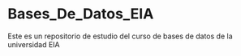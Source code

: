 # Bases_De_Datos_EIA
Este es un repositorio de estudio del curso de bases de datos de la universidad EIA
